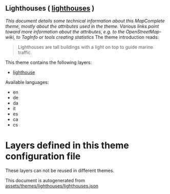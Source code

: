 [//]: # (WARNING: this file is automatically generated. Please find the sources at the bottom and edit those sources)

## Lighthouses ( [lighthouses](https://mapcomplete.org/lighthouses) )
_This document details some technical information about this MapComplete theme, mostly about the attributes used in the theme. Various links point toward more information about the attributes, e.g. to the OpenStreetMap-wiki, to TagInfo or tools creating statistics_
The theme introduction reads:

> Lighthouses are tall buildings with a light on top to guide marine traffic.

This theme contains the following layers:

 - [lighthouse](../Layers/lighthouse.md)

Available languages:

 - en
 - de
 - da
 - it
 - es
 - ca
 - cs

# Layers defined in this theme configuration file
These layers can not be reused in different themes.


This document is autogenerated from [assets/themes/lighthouses/lighthouses.json](https://github.com/pietervdvn/MapComplete/blob/develop/assets/themes/lighthouses/lighthouses.json)
